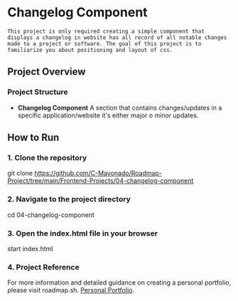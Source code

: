 # Changelog Component
    This project is only required creating a simple component that displays a changelog in website has all record of all notable changes made to a project or software. The goal of this project is to familiarize you about positioning and layout of css.

## Project Overview

### Project Structure
- **Changelog Component** A section that contains changes/updates in a specific application/website it's either major o minor updates.

## How to Run

### 1. Clone the repository

   git clone <https://github.com/C-Mayonado/Roadmap-Project/tree/main/Frontend-Projects/04-changelog-component>

### 2. Navigate to the project directory

cd 04-changelog-component

### 3. Open the index.html file in your browser

start index.html

### 4. Project Reference

For more information and detailed guidance on creating a personal portfolio, please visit roadmap.sh.
[Personal Portfolio](https://roadmap.sh/projects/changelog-component).